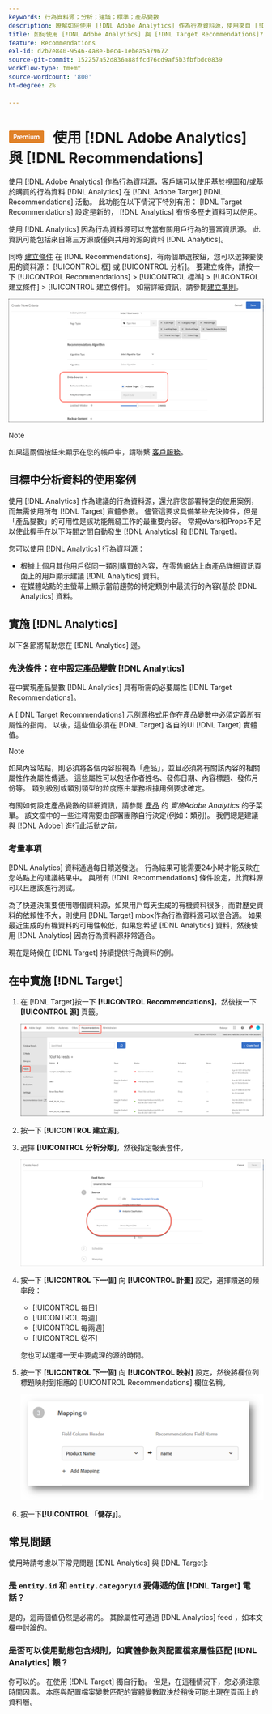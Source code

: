 ```yaml
---
keywords: 行為資料源；分析；建議；標準；產品變數
description: 瞭解如何使用 [!DNL Adobe Analytics] 作為行為資料源，使用來自 [!DNL Analytics] 在 [!DNL Target Recommendations]。
title: 如何使用 [!DNL Adobe Analytics] 與 [!DNL Target Recommendations]?
feature: Recommendations
exl-id: d2b7e840-9546-4a8e-bec4-1ebea5a79672
source-git-commit: 152257a52d836a88ffcd76cd9af5b3fbfbdc0839
workflow-type: tm+mt
source-wordcount: '800'
ht-degree: 2%

---
```


# ![高級](/help/main/assets/premium.png) 使用 [!DNL Adobe Analytics] 與 [!DNL Recommendations]

使用 [!DNL Adobe Analytics] 作為行為資料源，客戶端可以使用基於視圖和/或基於購買的行為資料 [!DNL Analytics] 在 [!DNL Adobe Target] [!DNL Recommendations] 活動。 此功能在以下情況下特別有用： [!DNL Target Recommendations] 設定是新的， [!DNL Analytics] 有很多歷史資料可以使用。

使用 [!DNL Analytics] 因為行為資料源可以充當有關用戶行為的豐富資訊源。 此資訊可能包括來自第三方源或僅與共用的源的資料 [!DNL Analytics]。

同時 [建立條件](/help/main/c-recommendations/c-algorithms/create-new-algorithm.md) 在 [!DNL Recommendations]，有兩個單選按鈕，您可以選擇要使用的資料源： [!UICONTROL 框] 或 [!UICONTROL 分析]。 要建立條件，請按一下 [!UICONTROL Recommendations] > [!UICONTROL 標準] > [!UICONTROL 建立條件] > [!UICONTROL 建立條件]。 如需詳細資訊，請參閱[建立準則](/help/main/c-recommendations/c-algorithms/create-new-algorithm.md)。

![行為資料源按鈕](assets/behavioral-data-source.png)

>[!NOTE]
>
>如果這兩個按鈕未顯示在您的帳戶中，請聯繫 [客戶服務](/help/main/cmp-resources-and-contact-information.md#reference_ACA3391A00EF467B87930A450050077C)。

## 目標中分析資料的使用案例

使用 [!DNL Analytics] 作為建議的行為資料源，還允許您部署特定的使用案例，而無需使用所有 [!DNL Target] 實體參數。 儘管這要求具備某些先決條件，但是「產品變數」的可用性是該功能無縫工作的最重要內容。 常規eVars和Props不足以使此握手在以下時間之間自動發生 [!DNL Analytics] 和 [!DNL Target]。

您可以使用 [!DNL Analytics] 行為資料源：

* 根據上個月其他用戶從同一類別購買的內容，在零售網站上向產品詳細資訊頁面上的用戶顯示建議 [!DNL Analytics] 資料。
* 在媒體站點的主螢幕上顯示當前趨勢的特定類別中最流行的內容(基於 [!DNL Analytics] 資料。

## 實施 [!DNL Analytics]

以下各節將幫助您在 [!DNL Analytics] 邊。

### 先決條件：在中設定產品變數 [!DNL Analytics]

在中實現產品變數 [!DNL Analytics] 具有所需的必要屬性 [!DNL Target Recommendations]。

A [!DNL Target Recommendations] 示例源格式用作在產品變數中必須定義所有屬性的指南。 以後，這些值必須在 [!DNL Target] 各自的UI [!DNL Target] 實體值。

>[!NOTE]
>
>如果內容站點，則必須將各個內容段視為「產品」，並且必須將有關該內容的相關屬性作為屬性傳遞。 這些屬性可以包括作者姓名、發佈日期、內容標題、發佈月份等。 類別級別或類別類型的粒度應由業務根據用例要求確定。

有關如何設定產品變數的詳細資訊，請參閱 [產品](https://experienceleague.adobe.com/docs/analytics/implementation/vars/page-vars/products.html) 的 *實施Adobe Analytics* 的子菜單。 該文檔中的一些注釋需要由部署團隊自行決定(例如：類別)。 我們總是建議與 [!DNL Adobe] 進行此活動之前。

### 考量事項

[!DNL Analytics] 資料通過每日饋送發送。 行為結果可能需要24小時才能反映在您站點上的建議結果中。 與所有 [!DNL Recommendations] 條件設定，此資料源可以且應該進行測試。

為了快速決策要使用哪個資料源，如果用戶每天生成的有機資料很多，而對歷史資料的依賴性不大，則使用 [!DNL Target] mbox作為行為資料源可以很合適。 如果最近生成的有機資料的可用性較低，如果您希望 [!DNL Analytics] 資料，然後使用 [!DNL Analytics] 因為行為資料源非常適合。

現在是時候在 [!DNL Target] 持續提供行為資料的側。

## 在中實施 [!DNL Target]

1. 在 [!DNL Target]按一下 **[!UICONTROL Recommendations]**，然後按一下 **[!UICONTROL 源]** 頁籤。

   ![動態消息](/help/main/c-recommendations/c-algorithms/assets/feeds-tab.png)

1. 按一下 **[!UICONTROL 建立源]**。

1. 選擇 **[!UICONTROL 分析分類]**，然後指定報表套件。

   ![分析分類選項](/help/main/c-recommendations/c-algorithms/assets/analytics-classifications.png)

1. 按一下 **[!UICONTROL 下一個]** 向 **[!UICONTROL 計畫]** 設定，選擇饋送的頻率段：

   * [!UICONTROL 每日]
   * [!UICONTROL 每週]
   * [!UICONTROL 每兩週]
   * [!UICONTROL 從不]

   您也可以選擇一天中要處理的源的時間。

1. 按一下 **[!UICONTROL 下一個]** 向  **[!UICONTROL 映射]** 設定，然後將欄位列標題映射到相應的 [!UICONTROL Recommendations] 欄位名稱。

   ![映射節](/help/main/c-recommendations/c-algorithms/assets/mapping.png)

1. 按一下&#x200B;**[!UICONTROL 「儲存」]**。

## 常見問題

使用時請考慮以下常見問題 [!DNL Analytics] 與 [!DNL Target]:

### 是 `entity.id` 和 `entity.categoryId` 要傳遞的值 [!DNL Target] 電話？

是的，這兩個值仍然是必需的。 其餘屬性可通過 [!DNL Analytics] feed ，如本文檔中討論的。

### 是否可以使用動態包含規則，如實體參數與配置檔案屬性匹配 [!DNL Analytics] 餵？

你可以的。 在使用 [!DNL Target] 獨自行動。 但是，在這種情況下，您必須注意時間因素。 本應與配置檔案變數匹配的實體變數取決於稍後可能出現在頁面上的資料層。
